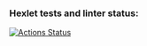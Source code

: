 ### Hexlet tests and linter status:
[![Actions Status](https://github.com/neihaoo/python-project-lvl4/workflows/hexlet-check/badge.svg)](https://github.com/neihaoo/python-project-lvl4/actions)